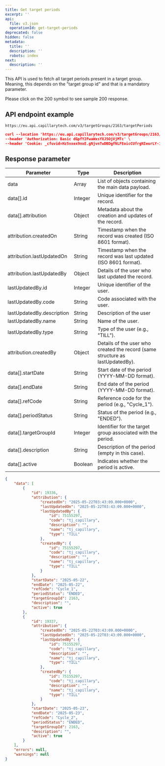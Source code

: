 ```yaml
---
title: Get target periods
excerpt: ''
api:
  file: v3.json
  operationId: get-target-periods
deprecated: false
hidden: false
metadata:
  title: ''
  description: ''
  robots: index
next:
  description: ''
---
```

This API is used to fetch all target periods present in a target group. Meaning, this depends on the "target group id" and that is a mandatory parameter.

Please click on the 200 symbol to see sample 200 response.

## API endpoint example

`https://eu.api.capillarytech.com/v3/targetGroups/2163/targetPeriods`

```json cURL
curl --location 'https://eu.api.capillarytech.com/v3/targetGroups/2163/targetPeriods' \
--header 'Authorization: Basic dGpfY2FwaWxsYXJ5OjVjMTc' \
--header 'Cookie: _cfuvid=Hz5vxex9nxE.gNjvnTwDBDgfNLFEoicCUfrgNIeurLY-1750403636294-0.0.1.1-604800000'
```

## Response parameter

| Parameter                 | Type    | Description                                                                   |
| ------------------------- | ------- | ----------------------------------------------------------------------------- |
| data                      | Array   | List of objects containing the main data payload.                             |
| data\[].id                | Integer | Unique identifier for the record.                                             |
| data\[].attribution       | Object  | Metadata about the creation and updates of the record.                        |
| attribution.createdOn     | String  | Timestamp when the record was created (ISO 8601 format).                      |
| attribution.lastUpdatedOn | String  | Timestamp when the record was last updated (ISO 8601 format).                 |
| attribution.lastUpdatedBy | Object  | Details of the user who last updated the record.                              |
| lastUpdatedBy.id          | Integer | Unique identifier of the user.                                                |
| lastUpdatedBy.code        | String  | Code associated with the user.                                                |
| lastUpdatedBy.description | String  | Description of the user                                                       |
| lastUpdatedBy.name        | String  | Name of the user.                                                             |
| lastUpdatedBy.type        | String  | Type of the user (e.g., "TILL").                                              |
| attribution.createdBy     | Object  | Details of the user who created the record (same structure as lastUpdatedBy). |
| data\[].startDate         | String  | Start date of the period (YYYY-MM-DD format).                                 |
| data\[].endDate           | String  | End date of the period (YYYY-MM-DD format).                                   |
| data\[].refCode           | String  | Reference code for the period (e.g., "Cycle\_1").                             |
| data\[].periodStatus      | String  | Status of the period (e.g., "ENDED").                                         |
| data\[].targetGroupId     | Integer | Identifier for the target group associated with the period.                   |
| data\[].description       | String  | Description of the period (empty in this case).                               |
| data\[].active            | Boolean | Indicates whether the period is active.                                       |

```json Response
{
    "data": [
        {
            "id": 19336,
            "attribution": {
                "createdOn": "2025-05-22T03:43:09.000+0000",
                "lastUpdatedOn": "2025-05-22T03:43:09.000+0000",
                "lastUpdatedBy": {
                    "id": 75155297,
                    "code": "tj_capillary",
                    "description": "",
                    "name": "tj_capillary",
                    "type": "TILL"
                },
                "createdBy": {
                    "id": 75155297,
                    "code": "tj_capillary",
                    "description": "",
                    "name": "tj_capillary",
                    "type": "TILL"
                }
            },
            "startDate": "2025-05-22",
            "endDate": "2025-05-22",
            "refCode": "Cycle_1",
            "periodStatus": "ENDED",
            "targetGroupId": 2163,
            "description": "",
            "active": true
        },
        {
            "id": 19337,
            "attribution": {
                "createdOn": "2025-05-22T03:43:09.000+0000",
                "lastUpdatedOn": "2025-05-22T03:43:09.000+0000",
                "lastUpdatedBy": {
                    "id": 75155297,
                    "code": "tj_capillary",
                    "description": "",
                    "name": "tj_capillary",
                    "type": "TILL"
                },
                "createdBy": {
                    "id": 75155297,
                    "code": "tj_capillary",
                    "description": "",
                    "name": "tj_capillary",
                    "type": "TILL"
                }
            },
            "startDate": "2025-05-23",
            "endDate": "2025-05-23",
            "refCode": "Cycle_2",
            "periodStatus": "ENDED",
            "targetGroupId": 2163,
            "description": "",
            "active": true
        }
    ],
    "errors": null,
    "warnings": null
}
```